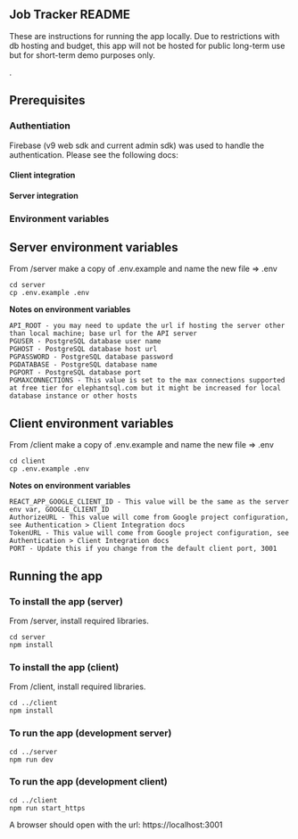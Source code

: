 ## Job Tracker README

These are instructions for running the app locally. Due to restrictions with db hosting and budget, this app will not be hosted for public long-term use but for short-term demo purposes only.

.

## Prerequisites

### Authentiation

Firebase (v9 web sdk and current admin sdk) was used to handle the authentication. Please see the following docs:

#### Client integration


#### Server integration


### Environment variables

## Server environment variables

From /server make a copy of .env.example and name the new file => .env

```
cd server
cp .env.example .env
```

**Notes on environment variables**

```
API_ROOT - you may need to update the url if hosting the server other than local machine; base url for the API server
PGUSER - PostgreSQL database user name
PGHOST - PostgreSQL database host url
PGPASSWORD - PostgreSQL database password
PGDATABASE - PostgreSQL database name
PGPORT - PostgreSQL database port
PGMAXCONNECTIONS - This value is set to the max connections supported at free tier for elephantsql.com but it might be increased for local database instance or other hosts
```

## Client environment variables

From /client make a copy of .env.example and name the new file => .env

```
cd client
cp .env.example .env
```

**Notes on environment variables**

```
REACT_APP_GOOGLE_CLIENT_ID - This value will be the same as the server env var, GOOGLE_CLIENT_ID
AuthorizeURL - This value will come from Google project configuration, see Authentication > Client Integration docs
TokenURL - This value will come from Google project configuration, see Authentication > Client Integration docs
PORT - Update this if you change from the default client port, 3001
```

## Running the app

### To install the app (server)

From /server, install required libraries.

```
cd server
npm install
```

### To install the app (client)

From /client, install required libraries.

```
cd ../client
npm install
```

### To run the app (development server)

```
cd ../server
npm run dev
```

### To run the app (development client)

```
cd ../client
npm run start_https
```

A browser should open with the url: https://localhost:3001
